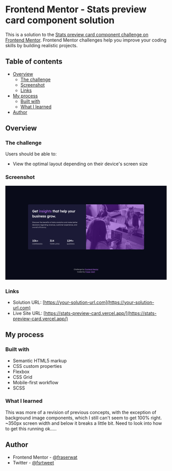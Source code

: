 # Frontend Mentor - Stats preview card component solution

This is a solution to the [Stats preview card component challenge on Frontend Mentor](https://www.frontendmentor.io/challenges/stats-preview-card-component-8JqbgoU62). Frontend Mentor challenges help you improve your coding skills by building realistic projects.

## Table of contents

- [Overview](#overview)
  - [The challenge](#the-challenge)
  - [Screenshot](#screenshot)
  - [Links](#links)
- [My process](#my-process)
  - [Built with](#built-with)
  - [What I learned](#what-i-learned)
- [Author](#author)

## Overview

### The challenge

Users should be able to:

- View the optimal layout depending on their device's screen size

### Screenshot

![](./images/screenshot.png)

### Links

- Solution URL: [https://your-solution-url.com](https://your-solution-url.com)
- Live Site URL: [https://stats-preview-card.vercel.app/](https://stats-preview-card.vercel.app/)

## My process

### Built with

- Semantic HTML5 markup
- CSS custom properties
- Flexbox
- CSS Grid
- Mobile-first workflow
- SCSS

### What I learned

This was more of a revision of previous concepts, with the exception of background image components, which I still can't seem to get 100% right. ~350px screen width and below it breaks a little bit. Need to look into how to get this running ok.....

## Author

- Frontend Mentor - [@fraserwat](https://www.frontendmentor.io/profile/fraserwat)
- Twitter - [@fsrtweet](https://www.twitter.com/fsrtweet)

